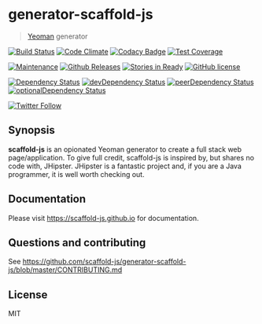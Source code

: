 # generator-scaffold-js

> [Yeoman](http://yeoman.io) generator

[![Build Status](https://travis-ci.org/scaffold-js/generator-scaffold-js.svg?branch=master)](https://travis-ci.org/scaffold-js/generator-scaffold-js)
[![Code Climate](https://codeclimate.com/github/scaffold-js/generator-scaffold-js/badges/gpa.svg)](https://codeclimate.com/github/scaffold-js/generator-scaffold-js)
[![Codacy Badge](https://api.codacy.com/project/badge/grade/eeae91ca87c049768c3355321e8fdd68)](https://www.codacy.com/app/james_20/generator-scaffold-js)
[![Test Coverage](https://codeclimate.com/github/scaffold-js/generator-scaffold-js/badges/coverage.svg)](https://codeclimate.com/github/scaffold-js/generator-scaffold-js/coverage)

[![Maintenance](https://img.shields.io/maintenance/yes/2016.svg)]()
[![Github Releases](https://img.shields.io/github/downloads/scaffold-js/generator-scaffold-js/latest/total.svg)]()
[![Stories in Ready](https://badge.waffle.io/scaffold-js/generator-scaffold-js.png?label=ready&title=ready)](https://waffle.io/scaffold-js/generator-scaffold-js)
[![GitHub license](https://img.shields.io/github/license/scaffold-js/generator-scaffold-js.svg)]()

[![Dependency Status](https://david-dm.org/scaffold-js/generator-scaffold-js.svg)](https://david-dm.org/scaffold-js/generator-scaffold-js)
[![devDependency Status](https://david-dm.org/scaffold-js/generator-scaffold-js/dev-status.svg)](https://david-dm.org/scaffold-js/generator-scaffold-js#info=devDependencies)
[![peerDependency Status](https://david-dm.org/scaffold-js/generator-scaffold-js/peer-status.svg)](https://david-dm.org/scaffold-js/generator-scaffold-js#info=peerDependencies)
[![optionalDependency Status](https://david-dm.org/scaffold-js/generator-scaffold-js/optional-status.svg)](https://david-dm.org/scaffold-js/generator-scaffold-js#info=optionalDependencies)

[![Twitter Follow](https://img.shields.io/twitter/follow/scaffoldjs.svg?style=social?maxAge=2592000)](https://twitter.com/scaffoldjs)

<!--
[npm-image]: https://badge.fury.io/js/generator-scaffold-js.svg
[npm-url]: https://npmjs.org/package/generator-scaffold-js
[![node](https://img.shields.io/node/v/gh-badges.svg)]()
[![Bower](https://img.shields.io/bower/v/bootstrap.svg)]()
[![GitHub issues](https://img.shields.io/github/issues/badges/shields.svg)]()
[![GitHub license](https://img.shields.io/github/license/mashape/apistatus.svg)]()
[![Libscore](https://img.shields.io/libscore/s/jQuery.svg)]()
-->

## Synopsis

**scaffold-js** is an opionated Yeoman generator to create a full stack web page/application. To give full credit, scaffold-js is inspired by, but shares no code with, JHipster. JHipster is a fantastic project and, if you are a Java programmer, it is well worth checking out.

## Documentation

Please visit https://scaffold-js.github.io for documentation.

## Questions and contributing

See https://github.com/scaffold-js/generator-scaffold-js/blob/master/CONTRIBUTING.md

## License

MIT

